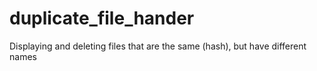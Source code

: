 # duplicate_file_hander
Displaying and deleting files that are the same (hash), but have different names 
